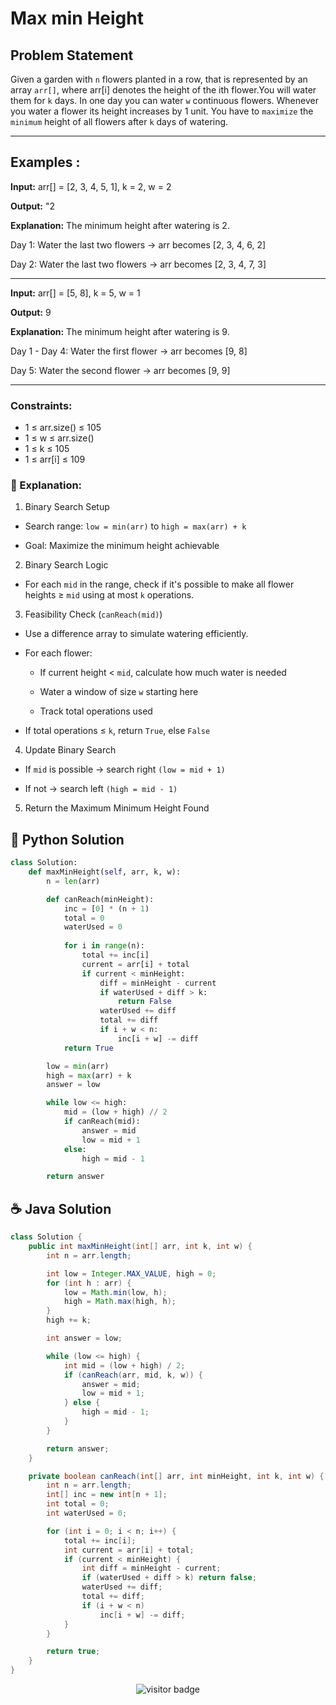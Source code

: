 # **Max min Height**


## Problem Statement
Given a garden with `n` flowers planted in a row, that is represented by an array `arr[]`, 
where arr[i] denotes the height of the ith flower.You will water them for `k` days.
In one day you can water `w` continuous flowers. Whenever you water a flower its height increases by 1 unit.
You have to `maximize` the `minimum` height of all flowers after  `k` days of watering.

---

## **Examples :**

**Input:** arr[] = [2, 3, 4, 5, 1], k = 2, w = 2

**Output:** "2

**Explanation:** The minimum height after watering is 2.

Day 1: Water the last two flowers -> arr becomes [2, 3, 4, 6, 2]

Day 2: Water the last two flowers -> arr becomes [2, 3, 4, 7, 3]

---

**Input:** arr[] = [5, 8], k = 5, w = 1

**Output:** 9

**Explanation:** The minimum height after watering is 9.

Day 1 - Day 4: Water the first flower -> arr becomes [9, 8]

Day 5: Water the second flower -> arr becomes [9, 9]

---



### **Constraints:**
- 1 ≤ arr.size() ≤ 105
- 1 ≤ w ≤ arr.size()
- 1 ≤ k ≤ 105
- 1 ≤ arr[i] ≤ 109

### **🧠 Explanation:**

1. Binary Search Setup

  - Search range: `low = min(arr)` to `high = max(arr) + k`

  - Goal: Maximize the minimum height achievable

2. Binary Search Logic

  - For each `mid` in the range, check if it's possible to make all flower heights ≥ `mid` using at most `k` operations.

3. Feasibility Check (`canReach(mid)`)

  - Use a difference array to simulate watering efficiently.

  - For each flower:

    - If current height < `mid`, calculate how much water is needed

    - Water a window of size `w` starting here

    - Track total operations used

  - If total operations ≤ `k`, return `True`, else `False`

4. Update Binary Search

  - If `mid` is possible → search right `(low = mid + 1)`

  - If not → search left `(high = mid - 1)`

5. Return the Maximum Minimum Height Found


## 🐍 Python Solution

```python
class Solution:
    def maxMinHeight(self, arr, k, w):
        n = len(arr)

        def canReach(minHeight):
            inc = [0] * (n + 1)
            total = 0
            waterUsed = 0
            
            for i in range(n):
                total += inc[i]
                current = arr[i] + total
                if current < minHeight:
                    diff = minHeight - current
                    if waterUsed + diff > k:
                        return False
                    waterUsed += diff
                    total += diff
                    if i + w < n:
                        inc[i + w] -= diff
            return True

        low = min(arr)
        high = max(arr) + k
        answer = low

        while low <= high:
            mid = (low + high) // 2
            if canReach(mid):
                answer = mid
                low = mid + 1
            else:
                high = mid - 1

        return answer

```
## ☕️ Java Solution

```java
class Solution {
    public int maxMinHeight(int[] arr, int k, int w) {
        int n = arr.length;

        int low = Integer.MAX_VALUE, high = 0;
        for (int h : arr) {
            low = Math.min(low, h);
            high = Math.max(high, h);
        }
        high += k;

        int answer = low;

        while (low <= high) {
            int mid = (low + high) / 2;
            if (canReach(arr, mid, k, w)) {
                answer = mid;
                low = mid + 1;
            } else {
                high = mid - 1;
            }
        }

        return answer;
    }

    private boolean canReach(int[] arr, int minHeight, int k, int w) {
        int n = arr.length;
        int[] inc = new int[n + 1];
        int total = 0;
        int waterUsed = 0;

        for (int i = 0; i < n; i++) {
            total += inc[i];
            int current = arr[i] + total;
            if (current < minHeight) {
                int diff = minHeight - current;
                if (waterUsed + diff > k) return false;
                waterUsed += diff;
                total += diff;
                if (i + w < n)
                    inc[i + w] -= diff;
            }
        }

        return true;
    }
}


```
<p align="center">
  <img src="https://visitor-badge.laobi.icu/badge?page_id=second-largest-problem" alt="visitor badge"/>

</p>
